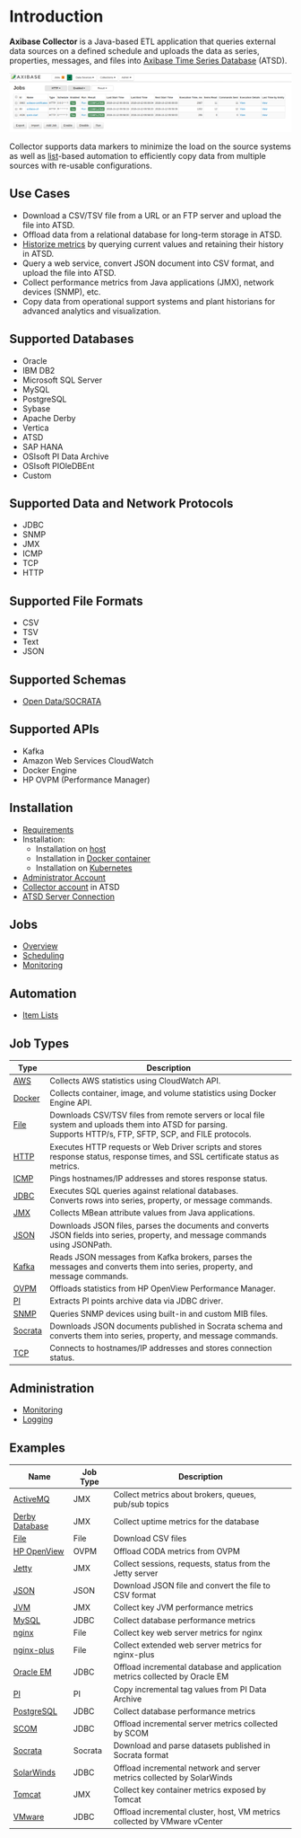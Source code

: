 # Introduction

**Axibase Collector** is a Java-based ETL application that queries external data sources on a defined schedule and uploads the data as series, properties, messages, and files into [Axibase Time Series Database](https://axibase.com/docs/atsd/) (ATSD).

![](./images/collector-title-page-1.png)

Collector supports data markers to minimize the load on the source systems as well as [list](./collections.md)-based automation to efficiently copy data from multiple sources with re-usable configurations.

## Use Cases

* Download a CSV/TSV file from a URL or an FTP server and upload the file into ATSD.
* Offload data from a relational database for long-term storage in ATSD.
* [Historize metrics](https://axibase.com/use-cases/tutorials/historize/) by querying current values and retaining their history in ATSD.
* Query a web service, convert JSON document into CSV format, and upload the file into ATSD.
* Collect performance metrics from Java applications (JMX), network devices (SNMP), etc.
* Copy data from operational support systems and plant historians for advanced analytics and visualization.

## Supported Databases

* Oracle
* IBM DB2
* Microsoft SQL Server
* MySQL
* PostgreSQL
* Sybase
* Apache Derby
* Vertica
* ATSD
* SAP HANA
* OSIsoft PI Data Archive
* OSIsoft PIOleDBEnt
* Custom

## Supported Data and Network Protocols

* JDBC
* SNMP
* JMX
* ICMP
* TCP
* HTTP

## Supported File Formats

* CSV
* TSV
* Text
* JSON

## Supported Schemas

* [Open Data/SOCRATA](https://project-open-data.cio.gov/v1.1/schema/)

## Supported APIs

* Kafka
* Amazon Web Services CloudWatch
* Docker Engine
* HP OVPM (Performance Manager)

## Installation

* [Requirements](./requirements.md)
* Installation:
  * Installation on [host](./installation.md)
  * Installation in [Docker container](./installation-on-docker.md)
  * Installation on [Kubernetes](./installation-on-kubernetes.md)
* [Administrator Account](./configure-administrator-account.md)
* [Collector account](https://axibase.com/docs/atsd/administration/collector-account.html) in ATSD
* [ATSD Server Connection](./atsd-server-connection.md)

## Jobs

* [Overview](./job-generic.md)
* [Scheduling](./scheduling.md)
* [Monitoring](./monitoring.md)

## Automation

* [Item Lists](./collections.md)

## Job Types

**Type** | **Description**
----- | -----
[AWS](./jobs/aws.md) | Collects AWS statistics using CloudWatch API.
[Docker](./jobs/docker.md) | Collects container, image, and volume statistics using Docker Engine API.
[File](./jobs/file.md) | Downloads CSV/TSV files from remote servers or local file system and uploads them into ATSD for parsing.<br/>Supports HTTP/s, FTP, SFTP, SCP, and FILE protocols.
[HTTP](./jobs/http.md) | Executes HTTP requests or Web Driver scripts and stores response status, response times, and SSL certificate status as metrics.
[ICMP](./jobs/icmp.md) | Pings hostnames/IP addresses and stores response status.
[JDBC](./jobs/jdbc.md) | Executes SQL queries against relational databases.<br/>Converts rows into series,  property, or message commands.
[JMX](./jobs/jmx.md) | Collects MBean attribute values from Java applications.
[JSON](./jobs/json.md) | Downloads JSON files, parses the documents and converts JSON fields into series, property, and message commands using JSONPath.
[Kafka](./jobs/kafka.md) | Reads JSON messages from Kafka brokers, parses the messages and converts them into series, property, and message commands.
[OVPM](./jobs/ovpm.md) | Offloads statistics from HP OpenView Performance Manager.
[PI](./jobs/pi.md) | Extracts PI points archive data via JDBC driver.
[SNMP](./jobs/snmp.md) | Queries SNMP devices using built-in and custom MIB files.
[Socrata](./jobs/socrata.md) | Downloads JSON documents published in Socrata schema and converts them into series, property, and message commands.
[TCP](./jobs/tcp.md) | Connects to hostnames/IP addresses and stores connection status.

## Administration

* [Monitoring](./monitoring.md)
* [Logging](./logging.md)

## Examples

**Name** | **Job Type** | **Description**
----- | ----- | ----
[ActiveMQ](./jobs/examples/activemq) | JMX | Collect metrics about brokers, queues, pub/sub topics
[Derby Database](./jobs/examples/derby) | JMX | Collect uptime metrics for the database
[File](./jobs/examples/file) | File | Download CSV files
[HP OpenView](./jobs/examples/hp-openview) | OVPM | Offload CODA metrics from OVPM
[Jetty](./jobs/examples/jetty) | JMX | Collect sessions, requests, status from the Jetty server
[JSON](./jobs/examples/json) | JSON | Download JSON file and convert the file to CSV format
[JVM](./jobs/examples/jvm) | JMX | Collect key JVM performance metrics
[MySQL](./jobs/examples/mysql) | JDBC | Collect database performance metrics
[nginx](./jobs/examples/nginx) | File | Collect key web server metrics for nginx
[nginx-plus](./jobs/examples/nginx-plus) | File | Collect extended web server metrics for nginx-plus
[Oracle EM](./jobs/examples/oracle-enterprise-manager) | JDBC | Offload incremental database and application metrics collected by Oracle EM
[PI](./jobs/examples/pi) | PI | Copy incremental tag values from PI Data Archive
[PostgreSQL](./jobs/examples/postgres) | JDBC | Collect database performance metrics
[SCOM](./jobs/examples/scom) | JDBC | Offload incremental server metrics collected by SCOM
[Socrata](./jobs/examples/socrata/state-government.md) | Socrata | Download and parse datasets published in Socrata format
[SolarWinds](./jobs/examples/solarwinds) | JDBC | Offload incremental network and server metrics collected by SolarWinds
[Tomcat](./jobs/examples/tomcat) | JMX | Collect key container metrics exposed by Tomcat
[VMware](./jobs/examples/vmware) | JDBC | Offload incremental cluster, host, VM metrics collected by VMware vCenter